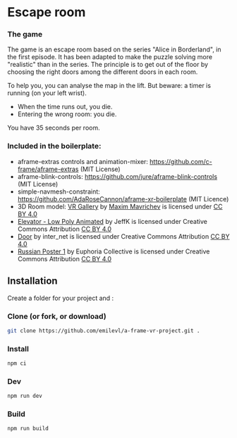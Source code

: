 # Escape room

### The game
The game is an escape room based on the series "Alice in Borderland", in the first episode. It has been adapted to make the puzzle solving more "realistic" than in the series. 
The principle is to get out of the floor by choosing the right doors among the different doors in each room.

To help you, you can analyse the map in the lift. 
But beware: a timer is running (on your left wrist).
- When the time runs out, you die. 
- Entering the wrong room: you die.

You have 35 seconds per room.

### Included in the boilerplate:

- aframe-extras controls and animation-mixer: https://github.com/c-frame/aframe-extras  (MIT License)
- aframe-blink-controls: https://github.com/jure/aframe-blink-controls (MIT License)
- simple-navmesh-constraint: https://github.com/AdaRoseCannon/aframe-xr-boilerplate (MIT Licence)
- 3D Room model: [VR Gallery](https://sketchfab.com/3d-models/vr-gallery-1ac32ed62fdf424498acc146fad31f7e) by [Maxim Mavrichev](https://sketchfab.com/mvrc.art) is licensed under [CC BY 4.0](https://creativecommons.org/licenses/by/4.0/)
- [Elevator - Low Poly Animated](https://skfb.ly/oCVrJ) by JeffK is licensed under Creative Commons Attribution [CC BY 4.0](http://creativecommons.org/licenses/by/4.0/)
- [Door](https://skfb.ly/6zyTG) by inter_net is licensed under Creative Commons Attribution [CC BY 4.0](http://creativecommons.org/licenses/by/4.0/)
- [Russian Poster 1](https://skfb.ly/osJTH) by Euphoria Collective is licensed under Creative Commons Attribution [CC BY 4.0](http://creativecommons.org/licenses/by/4.0/)

## Installation
Create a folder for your project and :

### Clone (or fork, or download)
```sh
git clone https://github.com/emilevl/a-frame-vr-project.git .
```
### Install
```sh
npm ci
```
### Dev
```sh
npm run dev
```
### Build
```sh
npm run build
```
